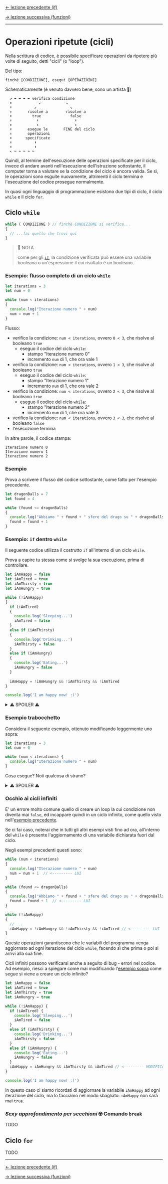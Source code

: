 [<- lezione precedente (if)](./30_if.md)

[-> lezione successiva (funzioni)](./50_funzioni.md)
____

# Operazioni ripetute (cicli)

Nella scrittura di codice, è possibile specificare operazioni da ripetere più volte di seguito, detti "cicli" (o "loop").

Del tipo:

```
finchè [CONDIZIONE], esegui [OPERAZIOINI]
```

Schematicamente (è venuto davvero bene, sono un artista 🎨)

```
  ↗️ ➡️ ➡️ ➡️ ➡️ verifica condizione
  ⬆            ↙️           ↘️
  ⬆️          ↙️               ↘️
  ⬆️       risolve a        risolve a
  ⬆️         true             false
  ⬆️           ⬇️                ⬇️
  ⬆️           ⬇️                ⬇️
  ⬆️       esegue le       FINE del ciclo
  ⬆️       operazioni
  ⬆️      specificate
  ⬆️          ⬇️
  ⬆️          ⬇️
  ↖️ ⬅️ ⬅️ ⬅️ ⬅️ ⬅️
```

Quindi, al termine dell'esecuzione delle operazioni specificate per il ciclo, invece di andare avanti nell'esecuzione
dell'istruzione sottostante, il computer torna a valutare se la condizione del ciclo è ancora valida. Se sì, le operazioni
sono esguite nuovamente, altrimenti il ciclo termina e l'esecuzione del codice prosegue normalmente.


In quasi ogni linguaggio di programmazione esistono due tipi di ciclo, il ciclo `while` e il ciclo `for`.

## Ciclo `while`

```javascript
while ( CONDIZIONE ) // finchè CONDIZIONE si verifica...
{
  // ...fai quello che trovi qui
}
```

> 🔎 NOTA
> 
> come per gli [`if`](./30_if.md), la condizione verificata può essere una variabile booleana o un'espressione
> il cui risultato è un booleano.

### Esempio: flusso completo di un ciclo `while`

```javascript
let iterations = 3
let num = 0

while (num < iterations)
{
  console.log("Iterazione numero " + num)
  num = num + 1
}
```

Flusso:
  - verifico la condizione: `num < iterations`, ovvero `0 < 3`, che risolve al booleano `true`
    - eseguo il codice del ciclo `while`:
      - stampo  "Iterazione numero 0"
      - incremento `num` di 1, che ora vale 1
  - verifico la condizione: `num < iterations`, ovvero `1 < 3`, che risolve al booleano `true`
    - eseguo il codice del ciclo `while`:
      - stampo  "Iterazione numero 1"
      - incremento `num` di 1, che ora vale 2
  - verifico la condizione: `num < iterations`, ovvero `2 < 3`, che risolve al booleano `true`
    - eseguo il codice del ciclo `while`:
      - stampo  "Iterazione numero 2"
      - incremento `num` di 1, che ora vale 3
  - verifico la condizione: `num < iterations`, ovvero `3 < 3`, che risolve al booleano `false`
  - l'esecuzione termina

In altre parole, il codice stampa:

```
Iterazione numero 0
Iterazione numero 1
Iterazione numero 2
```

### Esempio

Prova a scrivere il flusso del codice sottostante, come fatto per l'esempio precedente.

```javascript
let dragonBalls = 7
let found = 4

while (found <= dragonBalls)
{
  console.log("Abbiamo " + found + " sfere del drago su " + dragonBalls)
  found = found + 1
}
```

### Esempio: `if` dentro `while`

Il seguente codice utilizza il costrutto `if` all'interno di un ciclo `while`.

Prova a capire tu stessa come si svolge la sua esecuzione, prima di controllare.

```javascript
let iAmHappy = false
let iAmTired = true
let iAmThirsty = true
let iAmHungry = true

while (!iAmHappy)
{
  if (iAmTired)
  {
    console.log('Sleeping...')
    iAmTired = false
  }
  else if (iAmThirsty)
  {
    console.log('Drinking...')
    iAmThirsty = false
  }
  else if (iAmHungry)
  {
    console.log('Eating...')
    iAmHungry = false
  }
  
  iAmHappy = !iAmHungry && !iAmThirsty && !iAmTired
}

console.log('I am happy now! :)')
```

<details>
  <summary>⚠️ SPOILER ⚠️</summary>
  <div style="border: 1px solid #aaa;border-radius: 5px;padding: 5px;">
    Il codice stampa:
    <pre><code>    Sleeping...
      Drinking...
      Eating...
      I am happy now! :)</code></pre>
    Il flusso è il seguente:
    <ul>
      <li>
        valuto la condizione del while: <code>!iAmHappy</code> è uguale a <code>true</code>,
        quindi entro nel loop (<a href="./20_variabili.md#booleani">ricorda</a> che <code>!</code> è il NOT logico)
        <ul>
          <li>
            trovo un costrutto
            <a href="./30_if.md#controllare-più-condizioni-alternative"><code>if ... else if ...</code></a>.
          </li>
          <li>
            valuto la condizione del primo <code>if</code>, ovvero <code>iAmTired</code>,
            che è <code>true</code>, quindi eseguo il codice corrispondente
            <ul>
              <li>stampo "Sleeping..."</li>
              <li>aggiorno <code>iAmTired</code> a <code>false</code></li>
            </ul>
          </li>
          <li>esco dall'<code>if ... else if ...</code></li>
          <li>
            eseguo l'operazione successiva:
            <pre><code>iAmHappy = !iAmHungry &amp;&amp; !iAmThirsty &amp;&amp;!iAmTired</code></pre>
            che è uguale a
            <pre><code>iAmHappy = true &amp;&amp; false &amp;&amp; false</code></pre>
            qunidi il valore di <code>iAmHappy</code> rimane <code>false</code>.
            <a href="./20_variabili.md#booleani">Ricorda</a> che <code>&amp;&amp;</code> indica l'ND logico.
          </li>
        </ul>
      </li>
      <li>
        valuto la condizione del while: : <code>!iAmHappy</code> è uguale a <code>true</code>
        <ul>
          <li>
            valuto la condizione del primo <code>if</code>, che è
            <code>false</code>, quindi passo all'code>else if</code> successivo
          </li>
          <li>
            valuto la condizione del primo <code>else if</code>, che è
            <code>true</code>, quindi ne eseguo il codice
            <ul>
              <li>stampo "Drinking..."</li>
              <li>aggiorno <code>iAmThirsty</code> a <code>false</code></li>
            </ul>
          </li>
          <li>esco dall'<code>if ... else if ...</code></li>
          <li>
            eseguo l'operazione successiva:
            <pre><code>iAmHappy = !iAmHungry &amp;&amp; !iAmThirsty &amp;&amp; !iAmTired</code></pre>
            che è uguale a
            <pre><code>iAmHappy = true &amp;&amp; true &amp;&amp; false</code></pre>
            qunidi <code>iAmHappy</code> rimane <code>false</code>.
          </li>
        </ul>
      </li>
      <li>
        valuto la condizione del while: : <code>!iAmHappy</code> è uguale a
        <code>true</code>
        <ul>
          <li>
            valuto la condizione del primo <code>if</code>, che è <code>false</code>
          </li>
          <li>
            valuto la condizione del primo <code>else if</code>, che è
            <code>false</code>
          </li>
          <li>
            valuto la condizione del secondo <code>else if</code>, che è
            <code>true</code>, quindi ne eseguo il codice
            <ul>
              <li>stampo "Eating..."</li>
              <li>aggiorno <code>iAmHungry</code> a <code>false</code></li>
            </ul>
          </li>
          <li>esco dall'<code>if ... else if ...</code></li>
          <li>
            eseguo l'operazione successiva:
            <pre><code>iAmHappy = !iAmHungry &amp;&amp; !iAmThirsty &amp;&amp; !iAmTired</code></pre>
            che è uguale a
            <pre><code>iAmHappy = true &amp;&amp; true &amp;&amp; true</code></pre>
            qunidi <code>iAmHappy</code> diventa <code>true</code>.
          </li>
        </ul>
      </li>
      <li>
        valuto la condizione del while: : <code>!iAmHappy</code> è uguale a
        <code>false</code>, quindi esco dal ciclo <code>while</code>
      </li>
      <li>
        stampo "I am happy now! :)" Alla fine per essere felici basta poco
        si direbbe 🧘
      </li>
    </ul>
  </div>
</details>

### Esempio trabocchetto

Considera il seguente esempio, ottenuto modificando leggermente uno sopra:

```javascript
let iterations = 3
let num = 0

while (num < iterations) {
  console.log("Iterazione numero " + num)
}
```

Cosa esegue? Noti qualcosa di strano?

<details>
  <summary>⚠️ SPOILER ⚠️</summary>
  <div style="border: 1px solid #aaa;border-radius: 5px;padding: 5px;">
    <p>
      La condizione del ciclo <code>while</code>, <code>num < iterations</code>, non sarà mai <code>false</code>,
      qundi rimaniamo bloccati nel ciclo indefinitivamente!
    </p>
    <p>
      Quando questo si verifica, il nostro programma muore male 💀, spesso accompagnato da un
      pesante rallentamento dell'intero computer su cui il codice sta girando.
    </p>
    <p>
      Per farla semplice: il computer continua ad eseguire le operazioni specificate all'interno del ciclo
      indefinitivamnete, il che monopolizza le risorse, e manda in crush l'intero sistema.
    </p>
    <p>Occhio a non cadere in cicli infiniti!</p>
  </div>
</details>

### Occhio ai cicli infiniti

E' un errore molto comune quello di creare un loop la cui condizione non diventa mai `false`,
ed incappare quindi in un ciclo infinito, come quello visto nell'[esempio precedente](#esempio-trabocchetto).

Se ci fai caso, noterai che in tutti gli altri esempi visti fino ad ora, all'interno del `while` è presente
l'aggiornamento di una variabile dichiarata fuori dal ciclo.

Negli esempi precedenti questi sono:

```javascript
while (num < iterations)
{
  console.log("Iterazione numero " + num)
  num = num + 1  // <--------- LUI
}
```

```javascript
while (found <= dragonBalls)
{
  console.log("Abbiamo " + found + " sfere del drago su " + dragonBalls)
  found = found + 1  // <--------- LUI
}
```

```javascript
while (!iAmHappy)
{
  // ...
  iAmHappy = !iAmHungry && !iAmThirsty && !iAmTired // <--------- LUI
}
```

Queste operazioni garantiscono che le variabili del programma venga aggiornato ad ogni iterazione del ciclo
`while`, facendo sì che prima o poi si arrivi alla sua fine.

Cicli infiniti possono verificarsi anche a seguito di bug - errori nel codice.
Ad esempio, riesci a spiegare come mai modificando l'[esempio sopra](#esempio-if-dentro-while) come segue si viene a
creare un ciclo infinito?

```javascript
let iAmHappy = false
let iAmTired = true
let iAmThirsty = true
let iAmHungry = true

while (!iAmHappy) {
  if (iAmTired) {
    console.log('Sleeping...')
    iAmTired = false
  }
  else if (iAmThirsty) {
    console.log('Drinking...')
    iAmThirsty = false
  }
  else if (iAmHungry) {
    console.log('Eating...')
    iAmHungry = false
  }
  iAmHappy = iAmHungry && iAmThirsty && iAmTired // <--------- MODIFICATO SOLO QUESTA ISTRUZIONE
}

console.log('I am happy now! :)')
```

In questo caso ci siamo ricordati di aggiornare la variabile `iAmHappy` ad ogni iterazione del ciclo,
ma lo facciamo nel modo sbagliato: `iAmHappy` non sarà mai `true`.

### *Sexy approfondimento per secchioni* 🤓 Comando `break`

TODO

## Ciclo `for`

TODO

____

[<- lezione precedente (if)](./30_if.md)

[-> lezione successiva (funzioni)](./50_funzioni.md)